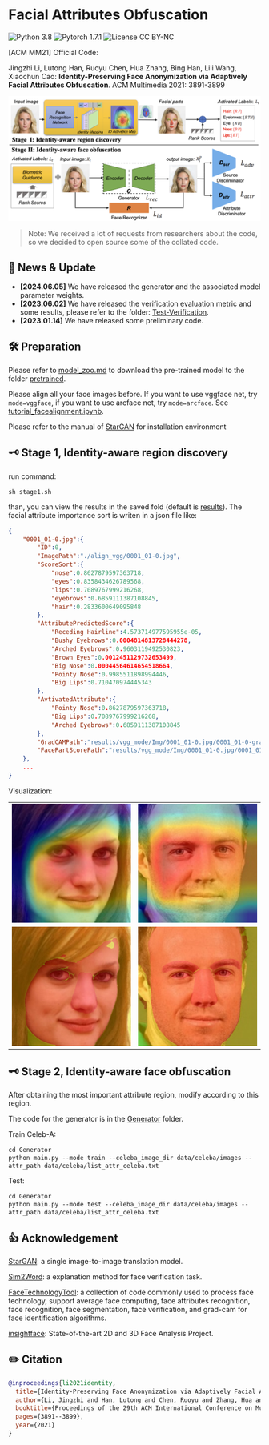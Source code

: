 # Facial Attributes Obfuscation

![Python 3.8](https://img.shields.io/badge/python-3.8-green.svg?style=plastic)
![Pytorch 1.7.1](https://img.shields.io/badge/pytorch-1.7.1-green.svg?style=plastic)
![License CC BY-NC](https://img.shields.io/badge/license-MIT-green.svg?style=plastic)

[ACM MM21] Official Code: 

Jingzhi Li, Lutong Han, Ruoyu Chen, Hua Zhang, Bing Han, Lili Wang, Xiaochun Cao:
**Identity-Preserving Face Anonymization via Adaptively Facial Attributes Obfuscation**. ACM Multimedia 2021: 3891-3899

![](./figure/framework.png)

> Note: We received a lot of requests from researchers about the code, so we decided to open source some of the collated code.

## 📰 News & Update

- **[2024.06.05]** We have released the generator and the associated model parameter weights.
- **[2023.06.02]** We have released the verification evaluation metric and some results, please refer to the folder: [Test-Verification](./Test-Verification).
- **[2023.01.14]** We have released some preliminary code.

## 🛠️ Preparation

Please refer to [model_zoo.md](./pretrained/model_zoo.md) to download the pre-trained model to the folder [pretrained](./pretrained/).

Please align all your face images before. If you want to use vggface net, try `mode=vggface`, if you want to use arcface net, try `mode=arcface`. See [tutorial_facealignment.ipynb](tutorial_facealignment.ipynb).

Please refer to the manual of [StarGAN](https://github.com/yunjey/StarGAN) for installation environment

## 🗝️ Stage 1, Identity-aware region discovery

run command:

```
sh stage1.sh
```

than, you can view the results in the saved fold (default is [results](results)). The facial attribute importance sort is writen in a json file like:

```json
{
    "0001_01-0.jpg":{
        "ID":0,
        "ImagePath":"./align_vgg/0001_01-0.jpg",
        "ScoreSort":{
            "nose":0.8627879597363718,
            "eyes":0.8358434626789568,
            "lips":0.7089767999216268,
            "eyebrows":0.6859111387108845,
            "hair":0.2833600649095848
        },
        "AttributePredictedScore":{
            "Receding Hairline":4.573714977595955e-05,
            "Bushy Eyebrows":0.0004814813728444278,
            "Arched Eyebrows":0.9603119492530823,
            "Brown Eyes":0.0012451129732653499,
            "Big Nose":0.00044564614654518664,
            "Pointy Nose":0.9985511898994446,
            "Big Lips":0.710470974445343
        },
        "AvtivatedAttribute":{
            "Pointy Nose":0.8627879597363718,
            "Big Lips":0.7089767999216268,
            "Arched Eyebrows":0.6859111387108845
        },
        "GradCAMPath":"results/vgg_mode/Img/0001_01-0.jpg/0001_01-0-gradcam.jpg",
        "FacePartScorePath":"results/vgg_mode/Img/0001_01-0.jpg/0001_01-0-part-score.jpg"
    },
    ...
}
```

Visualization:

|||
|-|-|
|![](./results/vgg_mode/Img/0001_01-0.jpg/0001_01-0-gradcam.jpg)|![](./results/vgg_mode/Img/0002_01-6.jpg/0002_01-6-gradcam.jpg)|
|![](./results/vgg_mode/Img/0001_01-0.jpg/0001_01-0-part-score.jpg)|![](./results/vgg_mode/Img/0002_01-6.jpg/0002_01-6-part-score.jpg)|

## 🗝️ Stage 2, Identity-aware face obfuscation

After obtaining the most important attribute region, modify according to this region.

The code for the generator is in the [Generator](./Generator) folder.

Train Celeb-A:

```shell
cd Generator
python main.py --mode train --celeba_image_dir data/celeba/images --attr_path data/celeba/list_attr_celeba.txt
```

Test:

```shell
cd Generator
python main.py --mode test --celeba_image_dir data/celeba/images --attr_path data/celeba/list_attr_celeba.txt
```

<!-- In this part, you can directly use the official stargan v2, and combine the results obtained in the first stage for training and testing.

[https://github.com/clovaai/stargan-v2](https://github.com/clovaai/stargan-v2)

If you have any questions about this part of the operation, please contact me. -->

## 👍 Acknowledgement

[StarGAN](https://github.com/yunjey/StarGAN): a single image-to-image translation model.

[Sim2Word](https://github.com/RuoyuChen10/Sim2Word): a explanation method for face verification task.

[FaceTechnologyTool](https://github.com/RuoyuChen10/FaceTechnologyTool): a collection of code commonly used to process face technology, support average face computing, face attributes recognition, face recognition, face segmentation, face verification, and grad-cam for face identification algorithms.

[insightface](https://github.com/deepinsight/insightface): State-of-the-art 2D and 3D Face Analysis Project.

## ✏️ Citation

```bibtex
@inproceedings{li2021identity,
  title={Identity-Preserving Face Anonymization via Adaptively Facial Attributes Obfuscation},
  author={Li, Jingzhi and Han, Lutong and Chen, Ruoyu and Zhang, Hua and Han, Bing and Wang, Lili and Cao, Xiaochun},
  booktitle={Proceedings of the 29th ACM International Conference on Multimedia},
  pages={3891--3899},
  year={2021}
}
```